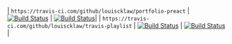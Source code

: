 | `https://travis-ci.com/github/louiscklaw/portfolio-preact`  | [![Build Status](https://travis-ci.com/louiscklaw/portfolio-preact.svg?branch=master)](https://travis-ci.com/louiscklaw/portfolio-preact) | [![Build Status](https://travis-ci.com/louiscklaw/portfolio-preact.svg?branch=develop)](https://travis-ci.com/louiscklaw/portfolio-preact)|
| `https://travis-ci.com/github/louiscklaw/travis-playlist`  | [![Build Status](https://travis-ci.com/louiscklaw/travis-playlist.svg?branch=master)](https://travis-ci.com/louiscklaw/travis-playlist) | [![Build Status](https://travis-ci.com/louiscklaw/travis-playlist.svg?branch=develop)](https://travis-ci.com/louiscklaw/travis-playlist)|